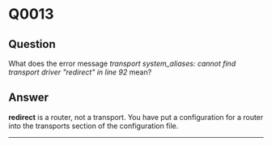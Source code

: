 Q0013
=====

Question
--------

What does the error message *transport system\_aliases: cannot find
transport driver "redirect" in line 92* mean?

Answer
------

**redirect** is a router, not a transport. You have put a configuration
for a router into the transports section of the configuration file.

* * * * *
